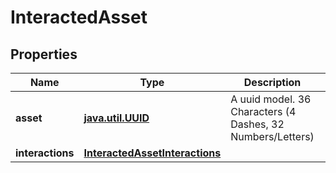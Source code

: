 
# InteractedAsset

## Properties
Name | Type | Description | Notes
------------ | ------------- | ------------- | -------------
**asset** | [**java.util.UUID**](java.util.UUID) | A uuid model. 36 Characters (4 Dashes, 32 Numbers/Letters)  |  [optional]
**interactions** | [**InteractedAssetInteractions**](InteractedAssetInteractions.md) |  |  [optional]



